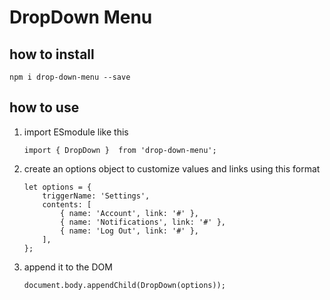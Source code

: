 # DropDown Menu

## how to install

    npm i drop-down-menu --save

## how to use

1.  import ESmodule like this

        import { DropDown }  from 'drop-down-menu';

2.  create an options object to customize values and links using this format

        let options = {
            triggerName: 'Settings',
            contents: [
                { name: 'Account', link: '#' },
                { name: 'Notifications', link: '#' },
                { name: 'Log Out', link: '#' },
            ],
        };

3.  append it to the DOM

        document.body.appendChild(DropDown(options));
